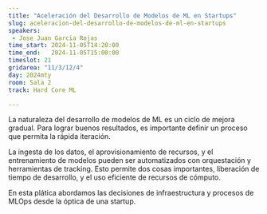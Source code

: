 ```yaml
---
title: "Aceleración del Desarrollo de Modelos de ML en Startups"
slug: aceleracion-del-desarrollo-de-modelos-de-ml-en-startups
speakers:
 - Jose Juan Garcia Rojas
time_start: 2024-11-05T14:20:00
time_end:   2024-11-05T15:00:00
timeslot: 21
gridarea: "11/3/12/4"
day: 2024mty
room: Sala 2
track: Hard Core ML

---
```


La naturaleza del desarrollo de modelos de ML es un ciclo de mejora gradual. Para lograr buenos resultados, es importante definir un proceso que permita la rápida iteración.

La ingesta de los datos, el aprovisionamiento de recursos, y el entrenamiento de modelos pueden ser automatizados con orquestación y herramientas de tracking. Esto permite dos cosas importantes, liberación de tiempo de desarrollo, y el uso eficiente de recursos de cómputo.

En esta plática abordamos las decisiones de infraestructura y procesos de MLOps desde la óptica de una startup.



